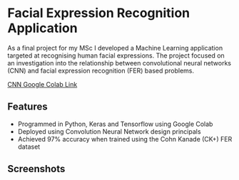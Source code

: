 # Facial Expression Recognition Application

As a final project for my MSc I developed a Machine Learning application targeted at recognising human facial expressions. The project 
focused on an investigation into the relationship between convolutional neural networks (CNN) and facial expression recognition (FER) based problems.

[CNN Google Colab Link](https://colab.research.google.com/github/Mike-Wilkins/Machine-Learning-Application/blob/master/CNN_Emotions_Pickle_Upload.ipynb)

## Features

- Programmed in Python, Keras and Tensorflow using Google Colab
- Deployed using Convolution Neural Network design principals
- Achieved 97% accuracy when trained using the Cohn Kanade (CK+) FER dataset

## Screenshots

